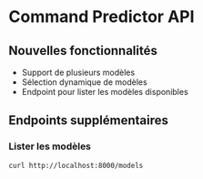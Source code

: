 # Command Predictor API

## Nouvelles fonctionnalités
- Support de plusieurs modèles
- Sélection dynamique de modèles
- Endpoint pour lister les modèles disponibles

## Endpoints supplémentaires

### Lister les modèles
```bash
curl http://localhost:8000/models